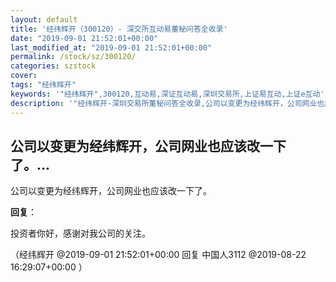 ```yaml
---
layout: default
title: '经纬辉开（300120）- 深交所互动易董秘问答全收录'
date: "2019-09-01 21:52:01+00:00"
last_modified_at: "2019-09-01 21:52:01+00:00"
permalink: /stock/sz/300120/
categories: szstock
cover: 
tags: "经纬辉开"
keywords: '"经纬辉开",300120,互动易,深证互动易,深圳交易所,上证易互动,上证e互动'
description: '"经纬辉开-深圳交易所董秘问答全收录,公司以变更为经纬辉开，公司网业也应该改一下了。"'
---
```


## 公司以变更为经纬辉开，公司网业也应该改一下了。...

公司以变更为经纬辉开，公司网业也应该改一下了。

**回复**：

投资者你好，感谢对我公司的关注。 

（经纬辉开  @2019-09-01 21:52:01+00:00 回复 中国人3112  @2019-08-22 16:29:07+00:00 ）


